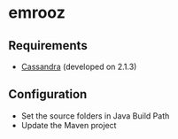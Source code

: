 # emrooz

## Requirements

* [Cassandra](http://cassandra.apache.org/) (developed on 2.1.3)

## Configuration

* Set the source folders in Java Build Path
* Update the Maven project
